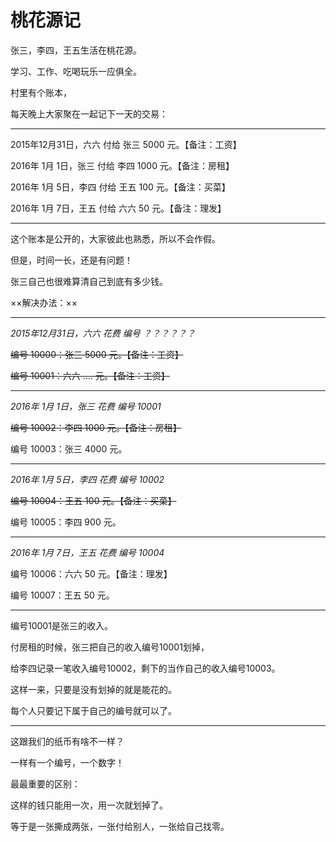 # 桃花源记

张三，李四，王五生活在桃花源。

学习、工作、吃喝玩乐一应俱全。

村里有个账本，

每天晚上大家聚在一起记下一天的交易：

---

2015年12月31日，六六 付给 张三 5000 元。【备注：工资】

2016年 1月 1日，张三 付给 李四 1000 元。【备注：房租】

2016年 1月 5日，李四 付给 王五  100 元。【备注：买菜】

2016年 1月 7日，王五 付给 六六   50 元。【备注：理发】

---

这个账本是公开的，大家彼此也熟悉，所以不会作假。

但是，时间一长，还是有问题！

张三自己也很难算清自己到底有多少钱。

××解决办法：××

---
*2015年12月31日，六六 花费 编号 ？？？？？？*

~~编号 10000：张三 5000 元。【备注：工资】~~

~~编号 10001：六六 .... 元。【备注：工资】~~

---
*2016年 1月 1日，张三 花费 编号 10001*

~~编号 10002：李四 1000 元。【备注：房租】~~

编号 10003：张三 4000 元。

---
*2016年 1月 5日，李四 花费 编号 10002*

~~编号 10004：王五  100 元。【备注：买菜】~~

编号 10005：李四  900 元。

---
*2016年 1月 7日，王五 花费 编号 10004*

编号 10006：六六   50 元。【备注：理发】

编号 10007：王五   50 元。

---

编号10001是张三的收入。

付房租的时候，张三把自己的收入编号10001划掉，

给李四记录一笔收入编号10002，剩下的当作自己的收入编号10003。

这样一来，只要是没有划掉的就是能花的。

每个人只要记下属于自己的编号就可以了。

---

这跟我们的纸币有啥不一样？

一样有一个编号，一个数字！

最最重要的区别：

这样的钱只能用一次，用一次就划掉了。

等于是一张撕成两张，一张付给别人，一张给自己找零。

